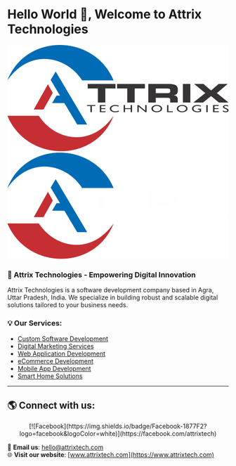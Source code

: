 # Hello World 👋, Welcome to Attrix Technologies

![Attrix Technologies Logo](https://raw.githubusercontent.com/attrixtech/.github/514577144a206509fcc1520ba7c97faa0c1f324f/logo-dark.svg#gh-light-mode-only)
![Attrix Technologies Logo](https://raw.githubusercontent.com/attrixtech/.github/514577144a206509fcc1520ba7c97faa0c1f324f/logo-light.svg#gh-dark-mode-only)

### 🚀 Attrix Technologies - Empowering Digital Innovation

Attrix Technologies is a software development company based in Agra, Uttar Pradesh, India. We specialize in building robust and scalable digital solutions tailored to your business needs.

### 💡 Our Services:

- [Custom Software Development](https://www.attrixtech.com/custom-software-development)
- [Digital Marketing Services](https://www.attrixtech.com/digital-marketing)
- [Web Application Development](https://www.attrixtech.com/web-development)
- [eCommerce Development](https://www.attrixtech.com/ecommerce-development)
- [Mobile App Development](https://www.attrixtech.com/services/mobile-app-development)
- [Smart Home Solutions](https://www.attrixtech.com/smart-home-solutions)

---

## 🌎 Connect with us:

<p align="center">
    [![Facebook](https://img.shields.io/badge/Facebook-1877F2?logo=facebook&logoColor=white)](https://facebook.com/attrixtech)
</p>

📩 **Email us**: [hello@attrixtech.com](mailto:hello@attrixtech.com)  
🌐 **Visit our website**: [www.attrixtech.com](https://www.attrixtech.com)
